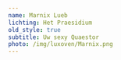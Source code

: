 ```yaml
---
name: Marnix Lueb
lichting: Het Praesidium
old_style: true
subtitle: Uw sexy Quaestor
photo: /img/luxoven/Marnix.png
---
```

